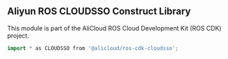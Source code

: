 ## Aliyun ROS CLOUDSSO Construct Library

This module is part of the AliCloud ROS Cloud Development Kit (ROS CDK) project.

```go
import * as CLOUDSSO from '@alicloud/ros-cdk-cloudsso';
```
